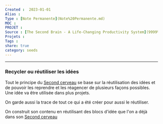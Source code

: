 ```yaml
---
Created :  2023-01-01
Alias :
Type : [Note Permanente](Note%20Permanente.md)
MOC : 
PROJET :
Source : [The Second Brain - A Life-Changing Productivity System](9999%20Inbox/Obsidian/The%20Second%20Brain%20-%20A%20Life-Changing%20Productivity%20System.md)
Projets :
Tags : 
share: true
category: seeds
---
```



***

### Recycler ou réutiliser les idées

Tout le principe du [Second cerveau](Second%20cerveau) se base sur la réutilisation des idées et de pouvoir les reprendre et les réagencer de plusieurs façons possibles. Une idée va être utilisée dans plus projets.

On garde aussi la trace de tout ce qui a été créer pour aussi le réutiliser.

On construit son contenu en réutilisant des blocs d'idée que l'on a déjà dans son [Second cerveau](Second%20cerveau)

